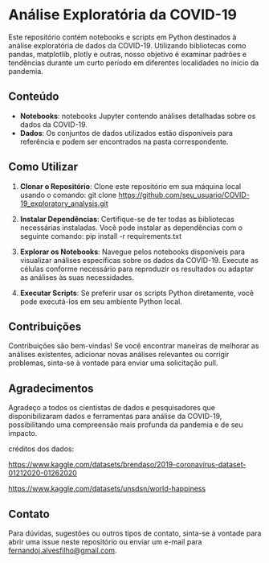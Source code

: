 # Análise Exploratória da COVID-19

Este repositório contém notebooks e scripts em Python destinados à análise exploratória de dados da COVID-19. Utilizando bibliotecas como pandas, matplotlib, plotly e outras, nosso objetivo é examinar padrões e tendências durante um curto período em diferentes localidades no início da pandemia.

## Conteúdo

- **Notebooks**: notebooks Jupyter contendo análises detalhadas sobre os dados da COVID-19.
- **Dados**: Os conjuntos de dados utilizados estão disponíveis para referência e podem ser encontrados na pasta correspondente.

## Como Utilizar

1. **Clonar o Repositório**: Clone este repositório em sua máquina local usando o comando:
git clone https://github.com/seu_usuario/COVID-19_exploratory_analysis.git


2. **Instalar Dependências**: Certifique-se de ter todas as bibliotecas necessárias instaladas. Você pode instalar as dependências com o seguinte comando:
pip install -r requirements.txt


3. **Explorar os Notebooks**: Navegue pelos notebooks disponíveis para visualizar análises específicas sobre os dados da COVID-19. Execute as células conforme necessário para reproduzir os resultados ou adaptar as análises às suas necessidades.

4. **Executar Scripts**: Se preferir usar os scripts Python diretamente, você pode executá-los em seu ambiente Python local.

## Contribuições

Contribuições são bem-vindas! Se você encontrar maneiras de melhorar as análises existentes, adicionar novas análises relevantes ou corrigir problemas, sinta-se à vontade para enviar uma solicitação pull.

## Agradecimentos

Agradeço a todos os cientistas de dados e pesquisadores que disponibilizaram dados e ferramentas para análise da COVID-19, possibilitando uma compreensão mais profunda da pandemia e de seu impacto.

créditos dos dados:

https://www.kaggle.com/datasets/brendaso/2019-coronavirus-dataset-01212020-01262020

https://www.kaggle.com/datasets/unsdsn/world-happiness

## Contato

Para dúvidas, sugestões ou outros tipos de contato, sinta-se à vontade para abrir uma issue neste repositório ou enviar um e-mail para [fernandoj.alvesfilho@gmail.com](mailto:fernandoj.alvesfilho@gmail.com).
